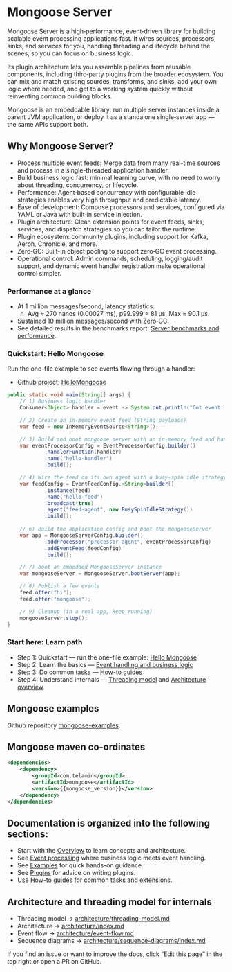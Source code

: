 # Mongoose Server

Mongoose Server is a high‑performance, event‑driven library for building scalable event processing applications fast.
It wires sources, processors, sinks, and services for you, handling threading and lifecycle behind the scenes, so you
can focus on business logic.

Its plugin architecture lets you assemble pipelines from reusable components, including third‑party plugins from the
broader ecosystem. You can mix and match existing sources, transforms, and sinks, add your own logic where needed, and
get to a working system quickly without reinventing common building blocks.

Mongoose is an embeddable library: run multiple server instances inside a parent JVM application, or deploy it as a
standalone single‑server app — the same APIs support both.

## Why Mongoose Server?

* Process multiple event feeds: Merge data from many real-time sources and process in a single-threaded application
  handler.
* Build business logic fast: minimal learning curve, with no need to worry about threading, concurrency, or lifecycle.
* Performance: Agent‑based concurrency with configurable idle strategies enables very high throughput and predictable
  latency.
* Ease of development: Compose processors and services, configured via YAML or Java with built‑in service injection.
* Plugin architecture: Clean extension points for event feeds, sinks, services, and dispatch strategies so you can
  tailor the runtime.
* Plugin ecosystem: community plugins, including support for Kafka, Aeron, Chronicle, and more.
* Zero‑GC: Built-in object pooling to support zero‑GC event processing.
* Operational control: Admin commands, scheduling, logging/audit support, and dynamic event handler registration
  make operational control simpler.

### Performance at a glance

- At 1 million messages/second, latency statistics:
    - Avg ≈ 270 nanos (0.00027 ms), p99.999 ≈ 81 µs, Max ≈ 90.1 µs.
- Sustained 10 million messages/second with Zero‑GC.
- See detailed results in the benchmarks
  report: [Server benchmarks and performance](reports/server-benchmarks-and-performance.md).

### Quickstart: Hello Mongoose

Run the one-file example to see events flowing through a handler:

- Github project: [HelloMongoose](https://github.com/telaminai/hellomongoose)

```java
public static void main(String[] args) {
    // 1) Business logic handler
    Consumer<Object> handler = event -> System.out.println("Got event: " + event);

    // 2) Create an in-memory event feed (String payloads)
    var feed = new InMemoryEventSource<String>();

    // 3) Build and boot mongoose server with an in-memory feed and handler using builder APIs
    var eventProcessorConfig = EventProcessorConfig.builder()
            .handlerFunction(handler)
            .name("hello-handler")
            .build();

    // 4) Wire the feed on its own agent with a busy-spin idle strategy (lowest latency)
    var feedConfig = EventFeedConfig.<String>builder()
            .instance(feed)
            .name("hello-feed")
            .broadcast(true)
            .agent("feed-agent", new BusySpinIdleStrategy())
            .build();
    
    // 6) Build the application config and boot the mongooseServer
    var app = MongooseServerConfig.builder()
            .addProcessor("processor-agent", eventProcessorConfig)
            .addEventFeed(feedConfig)
            .build();

    // 7) boot an embedded MongooseServer instance
    var mongooseServer = MongooseServer.bootServer(app);

    // 8) Publish a few events
    feed.offer("hi");
    feed.offer("mongoose");

    // 9) Cleanup (in a real app, keep running)
    mongooseServer.stop();
}
```

### Start here: Learn path
- Step 1: Quickstart — run the one-file example: [Hello Mongoose](https://github.com/telaminai/hellomongoose)
- Step 2: Learn the basics — [Event handling and business logic](overview/event-processing-architecture.md)
- Step 3: Do common tasks — [How-to guides](example/how-to/how-to-subscribing-to-named-event-feeds.md)
- Step 4: Understand internals — [Threading model](architecture/threading-model.md) and [Architecture overview](architecture/overview.md)

## Mongoose examples
Github repository [mongoose-examples](https://github.com/telaminai/mongoose-examples/).

## Mongoose maven co-ordinates
```xml
<dependencies>
    <dependency>
        <groupId>com.telamin</groupId>
        <artifactId>mongoose</artifactId>
        <version>{{mongoose_version}}</version>
    </dependency>
</dependencies>
```

## Documentation is organized into the following sections:

- Start with the [Overview](overview/engineers-overview.md) to learn concepts and architecture.
- See [Event processing](overview/event-processing-architecture.md) where business logic meets event handling.
- See [Examples](guide/file-and-memory-feeds-example.md) for quick hands-on guidance.
- See [Plugins](example/plugin/writing-a-message-sink-plugin.md) for advice on writing plugins.
- Use [How-to guides](example/how-to/how-to-subscribing-to-named-event-feeds.md) for common tasks and extensions.

## Architecture and threading model for internals

- Threading model → [architecture/threading-model.md](architecture/threading-model.md)
- Architecture → [architecture/index.md](architecture/index.md)
- Event flow → [architecture/event-flow.md](architecture/event-flow.md)
- Sequence diagrams → [architecture/sequence-diagrams/index.md](architecture/sequence-diagrams/index.md)

If you find an issue or want to improve the docs, click “Edit this page” in the top right or open a PR on GitHub.
